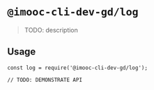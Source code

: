 # `@imooc-cli-dev-gd/log`

> TODO: description

## Usage

```
const log = require('@imooc-cli-dev-gd/log');

// TODO: DEMONSTRATE API
```
